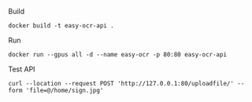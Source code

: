 Build

```
docker build -t easy-ocr-api .
```

Run 

```
docker run --gpus all -d --name easy-ocr -p 80:80 easy-ocr-api
```

Test API

```
curl --location --request POST 'http://127.0.0.1:80/uploadfile/' --form 'file=@/home/sign.jpg'
```